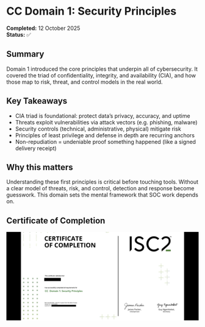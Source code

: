 # CC Domain 1: Security Principles  
**Completed:** 12 October 2025  
**Status:** ✅

## Summary  
Domain 1 introduced the core principles that underpin all of cybersecurity. It covered the triad of confidentiality, integrity, and availability (CIA), and how those map to risk, threat, and control models in the real world.

## Key Takeaways  
- CIA triad is foundational: protect data’s privacy, accuracy, and uptime  
- Threats exploit vulnerabilities via attack vectors (e.g. phishing, malware)  
- Security controls (technical, administrative, physical) mitigate risk  
- Principles of least privilege and defense in depth are recurring anchors  
- Non-repudiation = undeniable proof something happened (like a signed delivery receipt)

## Why this matters  
Understanding these first principles is critical before touching tools. Without a clear model of threats, risk, and control, detection and response become guesswork. This domain sets the mental framework that SOC work depends on.

## Certificate of Completion

![CC Domain 1 Certificate](./images/cc-domain1-cert.png)
